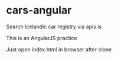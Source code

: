cars-angular
============

Search Icelandic car registry via apis.is


This is an AngularJS practice



Just open index.html in browser after clone
